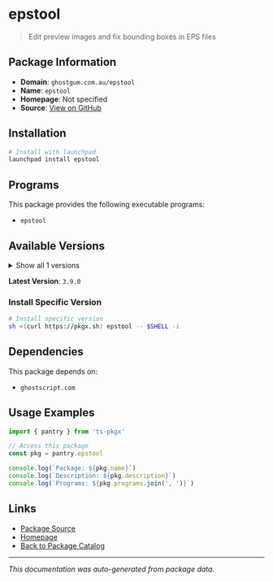 # epstool

> Edit preview images and fix bounding boxes in EPS files

## Package Information

- **Domain**: `ghostgum.com.au/epstool`
- **Name**: `epstool`
- **Homepage**: Not specified
- **Source**: [View on GitHub](https://github.com/pkgxdev/pantry/tree/main/projects/ghostgum.com.au/epstool/package.yml)

## Installation

```bash
# Install with launchpad
launchpad install epstool
```

## Programs

This package provides the following executable programs:

- `epstool`

## Available Versions

<details>
<summary>Show all 1 versions</summary>

- `3.9.0`

</details>

**Latest Version**: `3.9.0`

### Install Specific Version

```bash
# Install specific version
sh <(curl https://pkgx.sh) epstool -- $SHELL -i
```

## Dependencies

This package depends on:

- `ghostscript.com`

## Usage Examples

```typescript
import { pantry } from 'ts-pkgx'

// Access this package
const pkg = pantry.epstool

console.log(`Package: ${pkg.name}`)
console.log(`Description: ${pkg.description}`)
console.log(`Programs: ${pkg.programs.join(', ')}`)
```

## Links

- [Package Source](https://github.com/pkgxdev/pantry/tree/main/projects/ghostgum.com.au/epstool/package.yml)
- [Homepage](#)
- [Back to Package Catalog](../package-catalog.md)

---

*This documentation was auto-generated from package data.*
